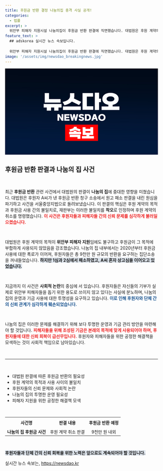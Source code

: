 ```yaml
---
title: 후원금 반환 결정 나눔의집 충격 사실 공개!
categories:
  - 법률
excerpt: >
  위안부 피해자 지원시설 나눔의집이 후원금 반환 판결에 직면했습니다. 대법원은 후원 계약의 목적과 사용의 불일치로 계약 취소를 결정, 후원자들의 소송이 새로운 전환점을 맞이하게 됐습니다.
feature_text: >
  ## adskorea 실시간 뉴스 속보입니다.

  위안부 피해자 지원시설 나눔의집이 후원금 반환 판결에 직면했습니다. 대법원은 후원 계약의 목적과 사용의 불일치로 계약 취소를 결정, 후원자들의 소송이 새로운 전환점을 맞이하게 됐습니다.
image: '/assets/img/newsdao_breakingnews.jpg'
---
```


<p><img src="/assets/img/newsdao_breakingnews.jpg" alt="adskorea 속보" /></p>

<h2 data-ke-size="size26">후원금 반환 판결과 나눔의 집 사건</h2>

<p data-ke-size="size16">&nbsp;</p>

<p>최근 <strong>후원금 반환</strong> 관련 사건에서 대법원의 판결이 <strong>나눔의 집</strong>에 중대한 영향을 미쳤습니다. 대법원은 후원자 A씨가 낸 후원금 반환 청구 소송에서 원고 패소 판결을 내린 원심을 파기하고 사건을 서울중앙지법으로 돌려보냈습니다. 이 판결의 핵심은 후원 계약의 목적과 후원금 사용 간의 불일치로, 재판부는 이러한 불일치를 <strong>착오</strong>로 인정하며 후원 계약의 취소를 명령했습니다. <b><span style="color: #ee2323;">이 사건은 후원자들과 피해자들 간의 신뢰 문제를 심각하게 불러일으켰습니다.</span></b></p>

<p data-ke-size="size16">&nbsp;</p>

<p>대법원은 후원 계약의 목적이 <strong>위안부 피해자 지원</strong>임에도 불구하고 후원금이 그 목적에 부합하게 사용되지 않았음을 강조했습니다. 나눔의 집 내부에서는 2020년부터 후원금 사용에 대한 폭로가 이어져, 후원자들은 총 9천만 원 규모의 반환을 요구하는 집단소송을 꺼내들었습니다. <b><span style="background-color: #21538527;">하지만 1심과 2심에서 패소하였고, A씨 혼자 상고심을 이어오고 있었습니다.</span></b></p>

<p data-ke-size="size16">&nbsp;</p>

<p>지금까지 이 사건은 <strong>사회적 논란</strong>의 중심에 서 있습니다. 후원자들은 자신들의 기부가 실제로 위안부 피해자들을 돕기 위한 용도로 쓰이지 않고 있다는 사실에 분노하며, 나눔의 집의 운영과 기금 사용에 대한 투명성을 요구하고 있습니다. <b><span style="color: #1a5490;">이로 인해 후원자와 단체 간의 신뢰 관계가 심각하게 훼손되었습니다.</span></b> </p>

<p data-ke-size="size16">&nbsp;</p>

<p>나눔의 집은 이러한 문제를 해결하기 위해 보다 투명한 운영과 기금 관리 방안을 마련해야 할 것입니다. <b><span style="color: #ee2323;">피해자들을 위해 조성된 기금은 본래의 목적에 맞게 사용되어야 하며, 후원자들에 대한 신뢰 회복이 급선무입니다.</span></b> 후원자와 피해자들을 위한 공정한 해결책을 모색하는 것이 사회적 책임으로 남아있습니다.</p>

<p data-ke-size="size16">&nbsp;</p>

<hr>

<p data-ke-size="size16">&nbsp;</p>

<ul>
    <li>대법원 판결에 따른 후원금 반환의 필요성</li>
    <li>후원 계약의 목적과 사용 사이의 불일치</li>
    <li>후원자들의 신뢰 문제와 사회적 논란</li>
    <li>나눔의 집의 투명한 운영 필요성</li>
    <li>피해자 지원을 위한 공정한 해결책 모색</li>
</ul>

<p data-ke-size="size16">&nbsp;</p>

<table style="width: 100%;">
    <tr>
        <td style="text-align: center; height: 30px;"><b>사건명</b></td>
        <td style="text-align: center; height: 30px;"><b>판결 내용</b></td>
        <td style="text-align: center; height: 30px;"><b>후원금 반환 예정</b></td>
    </tr>
    <tr>
        <td style="text-align: center; height: 20px;"><b>나눔의 집 후원금 사건</b></td>
        <td style="text-align: center; height: 20px;">후원 계약 취소 판결</td>
        <td style="text-align: center; height: 20px;">9천만 원 내외</td>
    </tr>
</table>

<p data-ke-size="size16">&nbsp;</p> 

<p><b><span style="background-color: #21538527;">후원자들과 단체 간의 신뢰 회복을 위한 노력은 앞으로도 계속되어야 할 것입니다.</span></b></p>
실시간 뉴스 속보는, <a href="https://newsdao.kr" rel="dofollow">https://newsdao.kr</a>


